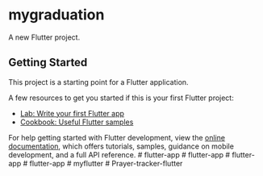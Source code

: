 # mygraduation

A new Flutter project.

## Getting Started

This project is a starting point for a Flutter application.

A few resources to get you started if this is your first Flutter project:

- [Lab: Write your first Flutter app](https://docs.flutter.dev/get-started/codelab)
- [Cookbook: Useful Flutter samples](https://docs.flutter.dev/cookbook)

For help getting started with Flutter development, view the
[online documentation](https://docs.flutter.dev/), which offers tutorials,
samples, guidance on mobile development, and a full API reference.
#   f l u t t e r - a p p  
 #   f l u t t e r - a p p  
 #   f l u t t e r - a p p  
 #   f l u t t e r - a p p  
 #   m y f l u t t e r  
 #   P r a y e r - t r a c k e r - f l u t t e r  
 